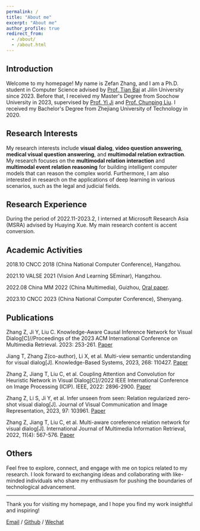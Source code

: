 ```yaml
---
permalink: /
title: "About me"
excerpt: "About me"
author_profile: true
redirect_from: 
  - /about/
  - /about.html
---
```


## Introduction

Welcome to my homepage! My name is Zefan Zhang, and I am a Ph.D. student in Computer Science advised by [Prof. Tian Bai](https://ccst.jlu.edu.cn/info/1026/17630.htm) at Jilin University since 2023. Before that, I received my Master's Degree from Soochow University in 2023, supervised by [Prof. Yi Ji](https://scst.suda.edu.cn/0e/3a/c11250a527930/page.htm) and [Prof. Chunping Liu](https://scst.suda.edu.cn/f5/ff/c30505a521727/page.htm). I received my Bachelor's Degree from Zhejiang University of Technology in 2020.

## Research Interests

My research interests include **visual dialog**, **video question answering**, **medical visual question answering**, and **multimodal relation extraction**. My research focuses on the **multimodal relation interaction** and **multimodal event relation reasoning** for building intelligent computer models that can reason the complex world. Furthermore, I am also interested in research on the applications of deep learning in various scenarios, such as the legal and judicial fields.  

## Research Experience

During the period of 2022.11-2023.2, I interned at Microsoft Research Asia (MSRA) advised by Huaying Xue. My main research content is accent conversion.

## Academic Activities

2018.10 CNCC 2018 (China National Computer Conference), Hangzhou.

2021.10 VALSE 2021 (Vision And Learning SEminar), Hangzhou.

2022.08 China MM 2022 (China Multimedia), Guizhou, [Oral paper](https://link.springer.com/article/10.1007/s13735-022-00257-2).

2023.10 CNCC 2023 (China National Computer Conference), Shenyang.

## Publications

Zhang Z, Ji Y, Liu C. Knowledge-Aware Causal Inference Network for Visual Dialog[C]//Proceedings of the 2023 ACM International Conference on Multimedia Retrieval. 2023: 253-261.  [Paper](https://dl.acm.org/doi/abs/10.1145/3591106.3592272)

Jiang T, Zhang Z(co-author), Li X, et al. Multi-view semantic understanding for visual dialog[J]. Knowledge-Based Systems, 2023, 268: 110427.  [Paper](https://www.sciencedirect.com/science/article/abs/pii/S0950705123001776)

Zhang Z, Jiang T, Liu C, et al. Coupling Attention and Convolution for Heuristic Network in Visual Dialog[C]//2022 IEEE International Conference on Image Processing (ICIP). IEEE, 2022: 2896-2900.  [Paper](https://ieeexplore.ieee.org/abstract/document/9898003)

Zhang Z, Li S, Ji Y, et al. Infer unseen from seen: Relation regularized zero-shot visual dialog[J]. Journal of Visual Communication and Image Representation, 2023, 97: 103961.  [Paper](https://www.sciencedirect.com/science/article/abs/pii/S1047320323002110)

Zhang Z, Jiang T, Liu C, et al. Multi-aware coreference relation network for visual dialog[J]. International Journal of Multimedia Information Retrieval, 2022, 11(4): 567-576.  [Paper](https://link.springer.com/article/10.1007/s13735-022-00257-2)

## Others

Feel free to explore, connect, and engage with me on topics related to my research. I look forward to exchanging ideas and collaborating with like-minded individuals who share my enthusiasm for pushing the boundaries of technological advancement.




---

Thank you for visiting my homepage, and I hope you find my work insightful and inspiring!

[Email](zefan23@mails.jlu.edu.cn)  /  [Github](https://github.com/zefanZhang-cn)  /  [Wechat](../image/wechat.png)
